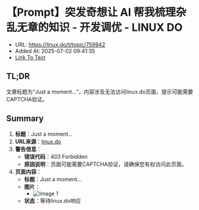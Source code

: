 # 【Prompt】突发奇想让 AI 帮我梳理杂乱无章的知识 - 开发调优 - LINUX DO
- URL: https://linux.do/t/topic/759942
- Added At: 2025-07-02 09:41:35
- [Link To Text](2025-07-02-【prompt】突发奇想让-ai-帮我梳理杂乱无章的知识---开发调优---linux-do_raw.md)

## TL;DR
文章标题为“Just a moment...”，内容涉及无法访问linux.do页面，提示可能需要CAPTCHA验证。

## Summary
1. **标题**：Just a moment...
2. **URL来源**：[linux.do](https://linux.do/t/topic/759942)
3. **警告信息**：
   - **错误代码**：403 Forbidden
   - **原因说明**：页面可能需要CAPTCHA验证，请确保您有权访问此页面。
4. **页面内容**：
   - **标题**：Just a moment...
   - **图片**：
     - ![Image 1](blob:http://localhost/c0e5b9b53a51453d3a80371c867e3d18)
   - **状态**：等待linux.do响应
